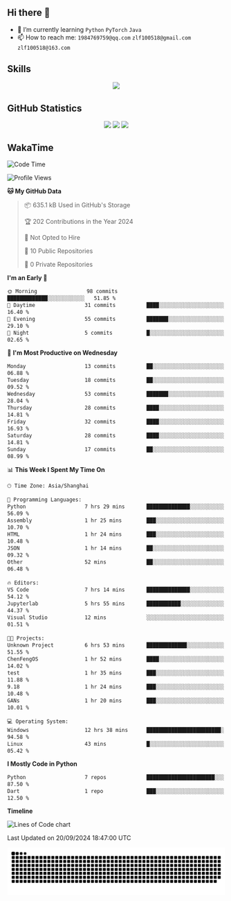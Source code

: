 ## Hi there 👋

- 🌱 I’m currently learning `Python` `PyTorch` `Java`
- 📫 How to reach me: `1984769759@qq.com` `zlf100518@gmail.com` `zlf100518@163.com`

## Skills
<div align="center"> <img src="https://skillicons.dev/icons?i=python,linux,git,github,html,css,js" /> </div>

## GitHub Statistics

<div align="center">
  <img src="https://github-readme-stats.vercel.app/api?username=mrcchenfeng&show_icons=true&theme=tokyonight" />
  <img src="https://github-readme-stats.vercel.app/api/top-langs/?username=mrcchenfeng&show_icons=true&theme=tokyonight" />
  <img src="https://github-readme-activity-graph.vercel.app/graph?username=mrcchenfeng&theme=xcode" />
</div>

## WakaTime

<!--START_SECTION:waka-->
![Code Time](http://img.shields.io/badge/Code%20Time-103%20hrs%2034%20mins-blue)

![Profile Views](http://img.shields.io/badge/Profile%20Views-3-blue)

**🐱 My GitHub Data** 

> 📦 635.1 kB Used in GitHub's Storage 
 > 
> 🏆 202 Contributions in the Year 2024
 > 
> 🚫 Not Opted to Hire
 > 
> 📜 10 Public Repositories 
 > 
> 🔑 0 Private Repositories 
 > 
**I'm an Early 🐤** 

```text
🌞 Morning                98 commits          █████████████░░░░░░░░░░░░   51.85 % 
🌆 Daytime                31 commits          ████░░░░░░░░░░░░░░░░░░░░░   16.40 % 
🌃 Evening                55 commits          ███████░░░░░░░░░░░░░░░░░░   29.10 % 
🌙 Night                  5 commits           █░░░░░░░░░░░░░░░░░░░░░░░░   02.65 % 
```
📅 **I'm Most Productive on Wednesday** 

```text
Monday                   13 commits          ██░░░░░░░░░░░░░░░░░░░░░░░   06.88 % 
Tuesday                  18 commits          ██░░░░░░░░░░░░░░░░░░░░░░░   09.52 % 
Wednesday                53 commits          ███████░░░░░░░░░░░░░░░░░░   28.04 % 
Thursday                 28 commits          ████░░░░░░░░░░░░░░░░░░░░░   14.81 % 
Friday                   32 commits          ████░░░░░░░░░░░░░░░░░░░░░   16.93 % 
Saturday                 28 commits          ████░░░░░░░░░░░░░░░░░░░░░   14.81 % 
Sunday                   17 commits          ██░░░░░░░░░░░░░░░░░░░░░░░   08.99 % 
```


📊 **This Week I Spent My Time On** 

```text
🕑︎ Time Zone: Asia/Shanghai

💬 Programming Languages: 
Python                   7 hrs 29 mins       ██████████████░░░░░░░░░░░   56.09 % 
Assembly                 1 hr 25 mins        ███░░░░░░░░░░░░░░░░░░░░░░   10.70 % 
HTML                     1 hr 24 mins        ███░░░░░░░░░░░░░░░░░░░░░░   10.48 % 
JSON                     1 hr 14 mins        ██░░░░░░░░░░░░░░░░░░░░░░░   09.32 % 
Other                    52 mins             ██░░░░░░░░░░░░░░░░░░░░░░░   06.48 % 

🔥 Editors: 
VS Code                  7 hrs 14 mins       ██████████████░░░░░░░░░░░   54.12 % 
Jupyterlab               5 hrs 55 mins       ███████████░░░░░░░░░░░░░░   44.37 % 
Visual Studio            12 mins             ░░░░░░░░░░░░░░░░░░░░░░░░░   01.51 % 

🐱‍💻 Projects: 
Unknown Project          6 hrs 53 mins       █████████████░░░░░░░░░░░░   51.55 % 
ChenFengOS               1 hr 52 mins        ████░░░░░░░░░░░░░░░░░░░░░   14.02 % 
test                     1 hr 35 mins        ███░░░░░░░░░░░░░░░░░░░░░░   11.88 % 
9.18                     1 hr 24 mins        ███░░░░░░░░░░░░░░░░░░░░░░   10.48 % 
GANs                     1 hr 20 mins        ███░░░░░░░░░░░░░░░░░░░░░░   10.01 % 

💻 Operating System: 
Windows                  12 hrs 38 mins      ████████████████████████░   94.58 % 
Linux                    43 mins             █░░░░░░░░░░░░░░░░░░░░░░░░   05.42 % 
```

**I Mostly Code in Python** 

```text
Python                   7 repos             ██████████████████████░░░   87.50 % 
Dart                     1 repo              ███░░░░░░░░░░░░░░░░░░░░░░   12.50 % 
```



**Timeline**

![Lines of Code chart](https://raw.githubusercontent.com/mrcchenfeng/mrcchenfeng/main/assets/bar_graph.png)


 Last Updated on 20/09/2024 18:47:00 UTC
<!--END_SECTION:waka-->

<div align="center"><img src="./assets/github-snake-dark.svg" /></div>
